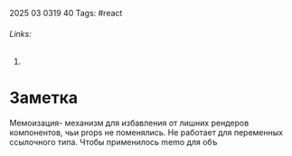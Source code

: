2025 03 0319 40
Tags: #react 
###### Links: 
1) 
# Заметка
Мемоизация- механизм для избавления от лишних рендеров компонентов, чьи props не поменялись. Не работает для переменных ссылочного типа. Чтобы применилось memo для объ